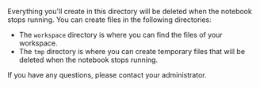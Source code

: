Everything you'll create in this directory will be deleted when the notebook stops running.
You can create files in the following directories:

- The `workspace` directory is where you can find the files of your workspace.
- The `tmp` directory is where you can create temporary files that will be deleted when the notebook stops running.

If you have any questions, please contact your administrator.
